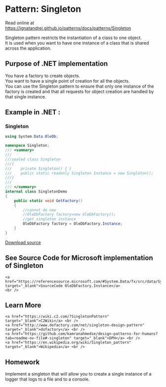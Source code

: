 
# Pattern:  Singleton

Read online at https://ignatandrei.github.io/patterns/docs/patterns/Singleton

<!-- id : 10 -->
Singleton pattern restricts the instantiation of a class to one object.    <br />
It is used when you want to have one instance of a class that is shared across the application.    <br />

## Purpose of .NET implementation

You have a factory to create objects.    <br />
You want to have a single point of creation for all the objects.    <br />
You can use the Singleton pattern to ensure that only one instance of the factory is created and that all requests for object creation are handled by that single instance.    <br />

## Example in .NET : 


###  Singleton
```csharp showLineNumbers title="Singleton example for Pattern Singleton"
using System.Data.OleDb;

namespace Singleton;
/// <summary>
/// 
///sealed class Singleton
///{
///    private Singleton() { }
///    public static readonly Singleton Instance = new Singleton();
///}
///
/// </summary>
internal class SingletonDemo
{
    public static void GetFactory()
    {
        //cannot do new
        //OleDbFactory factory=new OleDbFactory();
        //get singleton instance
        OleDbFactory factory = OleDbFactory.Instance;
    }
}

```


[Download source](/zipSourceCodes/singleton.zip)



## See Source Code for Microsoft implementation of Singleton

    <a href="https://referencesource.microsoft.com/#System.Data/fx/src/data/System/Data/OleDb/OleDbFactory.cs" target="_blank">SourceCode OleDbFactory.Instance</a>
    <br />


## Learn More

    <a href="https://wiki.c2.com/?SingletonPattern" target="_blank">C2Wiki</a> <br />
    <a href="http://www.dofactory.com/net/singleton-design-pattern" target="_blank">dofactory</a> <br />
    <a href="https://github.com/kamranahmedse/design-patterns-for-humans?tab=readme-ov-file#-singleton" target="_blank">DPH</a> <br />
    <a href="https://en.wikipedia.org/wiki/Singleton_pattern" target="_blank">Wikipedia</a> <br />


## Homework


Implement a singleton that will allow you to create a single instance of a logger that logs to a file and to a console.    <br />


